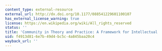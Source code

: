 ```yaml
---
content_type: external-resource
external_url: http://dx.doi.org/10.1177/088541229601100107
has_external_license_warning: true
license: https://en.wikipedia.org/wiki/All_rights_reserved
status: ''
title: 'Community in Theory and Practice: A Framework for Intellectual Renewal'
uid: f4913d81-6e7b-49d4-bc5c-4a845baa20c4
wayback_url: ''
---
```

